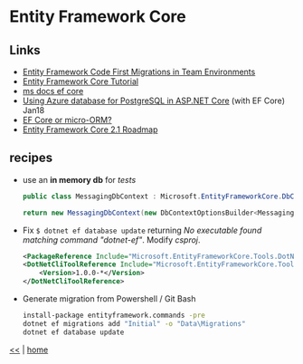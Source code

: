 # Entity Framework Core

## Links

- [Entity Framework Code First Migrations in Team Environments](https://msdn.microsoft.com/en-us/data/dn481501.aspx)
- [Entity Framework Core Tutorial](http://www.entityframeworktutorial.net/efcore/entity-framework-core.aspx)
- [ms docs ef core](https://docs.microsoft.com/en-us/ef/core/)
- [Using Azure database for PostgreSQL in ASP.NET Core](http://www.dotnetcurry.com/aspnet/1410/aspnet-core-app-postgresql-azure) (with EF Core) Jan18
- [EF Core or micro-ORM?](https://docs.microsoft.com/en-us/dotnet/standard/modern-web-apps-azure-architecture/work-with-data-in-asp-net-core-apps#ef-core-or-micro-orm)
- [Entity Framework Core 2.1 Roadmap](https://blogs.msdn.microsoft.com/dotnet/2018/02/02/entity-framework-core-2-1-roadmap/)

## recipes

- use an **in memory db** for _tests_

    ```cs
    public class MessagingDbContext : Microsoft.EntityFrameworkCore.DbContext { /* ... */ }

    return new MessagingDbContext(new DbContextOptionsBuilder<MessagingDbContext>().UseInMemoryDatabase(databaseName: DB_NAME).Options)
    ```

- Fix `$ dotnet ef database update` returning _No executable found matching command "dotnet-ef"_. Modify _csproj_.

    ```xml
    <PackageReference Include="Microsoft.EntityFrameworkCore.Tools.DotNet" Version="1.0.1"/>
    <DotNetCliToolReference Include="Microsoft.EntityFrameworkCore.Tools.DotNet">
        <Version>1.0.0-*</Version>
    </DotNetCliToolReference>  
    ```

- Generate migration from Powershell / Git Bash

    ```bat
    install-package entityframework.commands -pre
    dotnet ef migrations add "Initial" -o "Data\Migrations"
    dotnet ef database update
    ```

[<<](../orm.md) | [home](../../README.md)